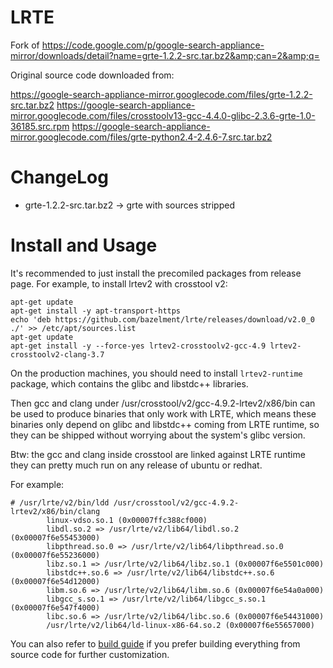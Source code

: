 LRTE
====

Fork of https://code.google.com/p/google-search-appliance-mirror/downloads/detail?name=grte-1.2.2-src.tar.bz2&amp;can=2&amp;q=

Original source code downloaded from:

https://google-search-appliance-mirror.googlecode.com/files/grte-1.2.2-src.tar.bz2
https://google-search-appliance-mirror.googlecode.com/files/crosstoolv13-gcc-4.4.0-glibc-2.3.6-grte-1.0-36185.src.rpm
https://google-search-appliance-mirror.googlecode.com/files/grte-python2.4-2.4.6-7.src.tar.bz2

ChangeLog
=========

 - grte-1.2.2-src.tar.bz2 -> grte with sources stripped


Install and Usage
=================

It's recommended to just install the precomiled packages from release
page. For example, to install lrtev2 with crosstool v2:

```
apt-get update
apt-get install -y apt-transport-https
echo 'deb https://github.com/bazelment/lrte/releases/download/v2.0_0 ./' >> /etc/apt/sources.list
apt-get update
apt-get install -y --force-yes lrtev2-crosstoolv2-gcc-4.9 lrtev2-crosstoolv2-clang-3.7

```

On the production machines, you should need to install
```lrtev2-runtime``` package, which contains the glibc and libstdc++
libraries.

Then gcc and clang under /usr/crosstool/v2/gcc-4.9.2-lrtev2/x86/bin
can be used to produce binaries that only work with LRTE, which means
these binaries only depend on glibc and libstdc++ coming from LRTE
runtime, so they can be shipped without worrying about the system's
glibc version.

Btw: the gcc and clang inside crosstool are linked against LRTE
runtime they can pretty much run on any release of ubuntu or redhat.

For example:

```
# /usr/lrte/v2/bin/ldd /usr/crosstool/v2/gcc-4.9.2-lrtev2/x86/bin/clang
        linux-vdso.so.1 (0x00007ffc388cf000)
        libdl.so.2 => /usr/lrte/v2/lib64/libdl.so.2 (0x00007f6e55453000)
        libpthread.so.0 => /usr/lrte/v2/lib64/libpthread.so.0 (0x00007f6e55236000)
        libz.so.1 => /usr/lrte/v2/lib64/libz.so.1 (0x00007f6e5501c000)
        libstdc++.so.6 => /usr/lrte/v2/lib64/libstdc++.so.6 (0x00007f6e54d12000)
        libm.so.6 => /usr/lrte/v2/lib64/libm.so.6 (0x00007f6e54a0a000)
        libgcc_s.so.1 => /usr/lrte/v2/lib64/libgcc_s.so.1 (0x00007f6e547f4000)
        libc.so.6 => /usr/lrte/v2/lib64/libc.so.6 (0x00007f6e54431000)
        /usr/lrte/v2/lib64/ld-linux-x86-64.so.2 (0x00007f6e55657000)
```

You can also refer to [build
guide](https://github.com/bazelment/lrte/wiki/Build-Guide) if you prefer
building everything from source code for further customization.